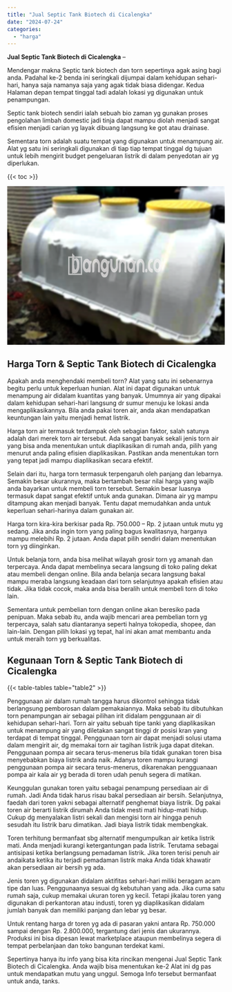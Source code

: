 ```yaml
---
title: "Jual Septic Tank Biotech di Cicalengka"
date: "2024-07-24"
categories: 
  - "harga"
---
```


**Jual Septic Tank Biotech di Cicalengka** –

Mendengar makna Septic tank biotech dan torn sepertinya agak asing bagi anda. Padahal ke-2 benda ini seringkali dijumpai dalam kehidupan sehari-hari, hanya saja namanya saja yang agak tidak biasa didengar. Kedua Halaman depan tempat tinggal tadi adalah lokasi yg digunakan untuk penampungan.

Septic tank biotech sendiri ialah sebuah bio zaman yg gunakan proses pengolahan limbah domestic jadi tinja dapat mampu diolah menjadi sangat efisien menjadi carian yg layak dibuang langsung ke got atau drainase.

Sementara torn adalah suatu tempat yang digunakan untuk menampung air. Alat yg satu ini seringkali digunakan di tiap tiap tempat tinggal dg tujuan untuk lebih mengirit budget pengeluaran listrik di dalam penyedotan air yg diperlukan.

{{< toc >}}

![Jual Septic Tank Biotech di Cicalengka](/images/jual-bio-septictank-19.png)

## Harga Torn & Septic Tank Biotech di Cicalengka

Apakah anda menghendaki membeli torn? Alat yang satu ini sebenarnya begitu perlu untuk keperluan hunian. Alat ini dapat digunakan untuk menampung air didalam kuantitas yang banyak. Umumnya air yang dipakai dalam kehidupan sehari-hari langsung dr sumur menuju ke lokasi anda mengaplikasikannya. Bila anda pakai toren air, anda akan mendapatkan keuntungan lain yaitu menjadi hemat listrik.

Harga torn air termasuk terdampak oleh sebagian faktor, salah satunya adalah dari merek torn air tersebut. Ada sangat banyak sekali jenis torn air yang bisa anda menentukan untuk diaplikasikan di rumah anda, pilih yang menurut anda paling efisien diaplikasikan. Pastikan anda menentukan torn yang tepat jadi mampu diaplikasikan secara efektif.

Selain dari itu, harga torn termasuk terpengaruh oleh panjang dan lebarnya. Semakin besar ukurannya, maka bertambah besar nilai harga yang wajib anda bayarkan untuk membeli torn tersebut. Semakin besar luasnya termasuk dapat sangat efektif untuk anda gunakan. Dimana air yg mampu ditampung akan menjadi banyak. Tentu dapat memudahkan anda untuk keperluan sehari-harinya dalam gunakan air.

Harga torn kira-kira berkisar pada Rp. 750.000 – Rp. 2 jutaan untuk mutu yg sedang. Jika anda ingin torn yang paling bagus kwalitasnya, harganya mampu melebihi Rp. 2 jutaan. Anda dapat pilih sendiri dalam menentukan torn yg diinginkan.

Untuk belanja torn, anda bisa melihat wilayah grosir torn yg amanah dan terpercaya. Anda dapat membelinya secara langsung di toko paling dekat atau membeli dengan online. Bila anda belanja secara langsung bakal mampu meraba langsung keadaan dari torn selanjutnya apakah efisien atau tidak. Jika tidak cocok, maka anda bisa beralih untuk membeli torn di toko lain.

Sementara untuk pembelian torn dengan online akan beresiko pada penipuan. Maka sebab itu, anda wajib mencari area pembelian torn yg terpercaya, salah satu diantaranya seperti halnya tokopedia, shopee, dan lain-lain. Dengan pilih lokasi yg tepat, hal ini akan amat membantu anda untuk meraih torn yg berkualitas.

## Kegunaan Torn & Septic Tank Biotech di Cicalengka

{{< table-tables table="table2" >}}

Penggunaan air dalam rumah tangga harus dikontrol sehingga tidak berlangsung pemborosan dalam pemakaiannya. Maka sebab itu dibutuhkan torn penampungan air sebagai pilihan irit didalam penggunaan air di kehidupan sehari-hari. Torn air yaitu sebuah tipe tanki yang diaplikasikan untuk menampung air yang diletakan sangat tinggi dr posisi kran yang terdapat di tempat tinggal. Penggunaan torn air dapat menjadi solusi utama dalam mengirit air, dg memakai torn air tagihan listrik juga dapat ditekan. Penggunaan pompa air secara terus-menerus bila tidak gunakan toren bisa menyebabkan biaya listrik anda naik. Adanya toren mampu kurangi penggunaan pompa air secara terus-menerus, dikarenakan pengguanaan pompa air kala air yg berada di toren udah penuh segera di matikan.

Keunggulan gunakan toren yaitu sebagai penampung persediaan air di rumah. Jadi Anda tidak harus risau bakal persediaan air bersih. Selanjutnya, faedah dari toren yakni sebagai alternatif penghemat biaya listrik. Dg pakai toren air berarti listrik dirumah Anda tidak mesti mati hidup-mati hidup. Cukup dg menyalakan listri sekali dan mengisi torn air hingga penuh sesudah itu listrik baru dimatikan. Jadi biaya listrik tidak membengkak.

Toren terhitung bermanfaat sbg alternatif mengumpulkan air ketika listrik mati. Anda menjadi kurangi ketergantungan pada listrik. Terutama sebagai antisipasi ketika berlangsung pemadaman listrik. Jika toren terisi penuh air andaikata ketika itu terjadi pemadaman listrik maka Anda tidak khawatir akan persediaan air bersih yg ada.

Jenis toren yg digunakan didalam aktifitas sehari-hari miliki beragam acam tipe dan luas. Penggunaanya sesuai dg kebutuhan yang ada. Jika cuma satu rumah saja, cukup memakai ukuran toren yg kecil. Tetapi jikalau toren yang digunakan di perkantoran atau industi, toren yg diaplikasikan didalam jumlah banyak dan memiliki panjang dan lebar yg besar.

Untuk rentang harga dr toren yg ada di pasaran yakni antara Rp. 750.000 sampai dengan Rp. 2.800.000, tergantung dari jenis dan ukurannya. Produksi ini bisa dipesan lewat marketplace ataupun membelinya segera di tempat perbelanjaan dan toko bangunan terdekat kami.

Sepertinya hanya itu info yang bisa kita rincikan mengenai Jual Septic Tank Biotech di Cicalengka. Anda wajib bisa menentukan ke-2 Alat ini dg pas untuk mendapatkan mutu yang unggul. Semoga Info tersebut bermanfaat untuk anda, tanks.
